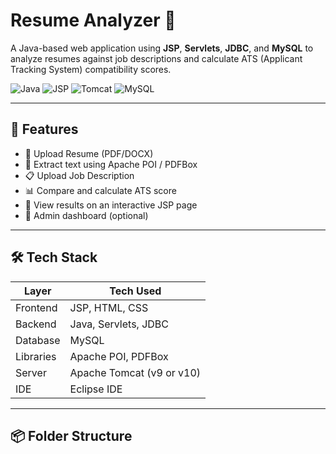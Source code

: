 # Resume Analyzer 💼

A Java-based web application using **JSP**, **Servlets**, **JDBC**, and **MySQL** to analyze resumes against job descriptions and calculate ATS (Applicant Tracking System) compatibility scores.

![Java](https://img.shields.io/badge/Java-ED8B00?style=for-the-badge&logo=java&logoColor=white)
![JSP](https://img.shields.io/badge/JSP-007396?style=for-the-badge)
![Tomcat](https://img.shields.io/badge/Tomcat-808080?style=for-the-badge&logo=apachetomcat)
![MySQL](https://img.shields.io/badge/MySQL-005C84?style=for-the-badge&logo=mysql&logoColor=white)

---

## 🚀 Features

- 📄 Upload Resume (PDF/DOCX)
- 🧠 Extract text using Apache POI / PDFBox
- 📋 Upload Job Description
- 📊 Compare and calculate ATS score
- 📌 View results on an interactive JSP page
- 🔐 Admin dashboard (optional)

---

## 🛠 Tech Stack

| Layer       | Tech Used                     |
|-------------|-------------------------------|
| Frontend    | JSP, HTML, CSS                |
| Backend     | Java, Servlets, JDBC          |
| Database    | MySQL                         |
| Libraries   | Apache POI, PDFBox            |
| Server      | Apache Tomcat (v9 or v10)     |
| IDE         | Eclipse IDE                   |

---

## 📦 Folder Structure

